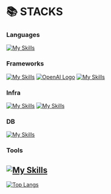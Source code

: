 # 📚 STACKS

### Languages
[![My Skills](https://skillicons.dev/icons?i=js,ts&theme=light)](https://skillicons.dev)
<!--[![My Skills](https://skillicons.dev/icons?i=js,ts,html,css&theme=light)](https://skillicons.dev) -->

### Frameworks
[![My Skills](https://skillicons.dev/icons?i=nodejs&theme=light)](https://skillicons.dev)
[![OpenAI Logo](https://velog.velcdn.com/images/for_i_in_range/post/4704b07e-a588-4fc3-a764-421f17d28a92/image.png)](https://www.openai.com)
[![My Skills](https://skillicons.dev/icons?i=express,nestjs,react&theme=light)](https://skillicons.dev)

### Infra
[![My Skills](https://skillicons.dev/icons?i=linux)](https://skillicons.dev)
[![My Skills](https://skillicons.dev/icons?i=aws,cloudflare,docker,kubernetes&theme=light)](https://skillicons.dev)

### DB
[![My Skills](https://skillicons.dev/icons?i=mysql,postgres,mongodb&theme=light)](https://skillicons.dev)

### Tools
[![My Skills](https://skillicons.dev/icons?i=git,github,notion,vscode)](https://skillicons.dev)</br>
---
[![Top Langs](https://github-readme-stats.vercel.app/api/top-langs/?username=foriinrangelen&layout=compact)](https://github.com/anuraghazra/github-readme-stats)








